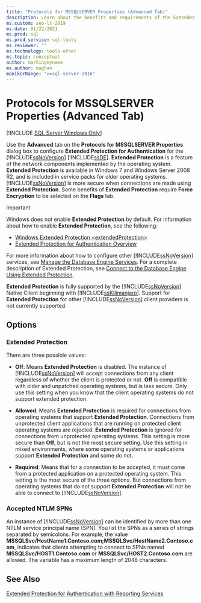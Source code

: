 ```yaml
---
title: "Protocols for MSSQLSERVER Properties (Advanced Tab)"
description: Learn about the benefits and requirements of the Extended Protection for Authentication for the SQL Server Database Engine. See how to enable and configure it.
ms.custom: seo-lt-2019
ms.date: 01/22/2021
ms.prod: sql
ms.prod_service: sql-tools
ms.reviewer: ""
ms.technology: tools-other
ms.topic: conceptual
author: markingmyname
ms.author: maghan
monikerRange: ">=sql-server-2016"
---
```

# Protocols for MSSQLSERVER Properties (Advanced Tab)

[!INCLUDE [SQL Server Windows Only](../../includes/applies-to-version/sql-windows-only.md)]

Use the **Advanced** tab on the **Protocols for MSSQLSERVER Properties** dialog box to configure **Extended Protection for Authentication** for the [!INCLUDE[ssNoVersion](../../includes/ssnoversion-md.md)] [!INCLUDE[ssDE](../../includes/ssde-md.md)]. **Extended Protection** is a feature of the network components implemented by the operating system. **Extended Protection** is available in Windows 7 and Windows Server 2008 R2, and is included in service packs for older operating systems. [!INCLUDE[ssNoVersion](../../includes/ssnoversion-md.md)] is more secure when connections are made using **Extended Protection**. Some benefits of **Extended Protection** require **Force Encryption** to be selected on the **Flags** tab.

> [!IMPORTANT]  
> Windows does not enable **Extended Protection** by default. For information about how to enable **Extended Protection**, see the following:
> - [Windows Extended Protection \<extendedProtection\>](/iis/configuration/system.webserver/security/authentication/windowsauthentication/extendedprotection/)
> - [Extended Protection for Authentication Overview](/dotnet/framework/wcf/feature-details/extended-protection-for-authentication-overview)

For more information about how to configure other [!INCLUDE[ssNoVersion](../../includes/ssnoversion-md.md)] services, see [Manage the Database Engine Services](../../database-engine/configure-windows/manage-the-database-engine-services.md). For a complete description of Extended Protection, see [Connect to the Database Engine Using Extended Protection](../../database-engine/configure-windows/connect-to-the-database-engine-using-extended-protection.md).

**Extended Protection** is fully supported by the [!INCLUDE[ssNoVersion](../../includes/ssnoversion-md.md)] Native Client beginning with [!INCLUDE[ssKilimanjaro](../../includes/sskilimanjaro-md.md)]. Support for **Extended Protection** for other [!INCLUDE[ssNoVersion](../../includes/ssnoversion-md.md)] client providers is not currently supported.

## Options

### Extended Protection

There are three possible values:  

- **Off**: Means **Extended Protection** is disabled. The instance of [!INCLUDE[ssNoVersion](../../includes/ssnoversion-md.md)] will accept connections from any client regardless of whether the client is protected or not. **Off** is compatible with older and unpatched operating systems, but is less secure. Only use this setting when you know that the client operating systems do not support extended protection.

- **Allowed**: Means **Extended Protection** is required for connections from operating systems that support **Extended Protection**. Connections from unprotected client applications that are running on protected client operating systems are rejected. **Extended Protection** is ignored for connections from unprotected operating systems. This setting is more secure than **Off**, but is not the most secure setting. Use this setting in mixed environments, where some operating systems or applications support **Extended Protection** and some do not.

- **Required**: Means that for a connection to be accepted, it must come from a protected application on a protected operating system. This setting is the most secure of the three options. But connections from operating systems that do not support **Extended Protection** will not be able to connect to [!INCLUDE[ssNoVersion](../../includes/ssnoversion-md.md)].

### Accepted NTLM SPNs

An instance of [!INCLUDE[ssNoVersion](../../includes/ssnoversion-md.md)] can be identified by more than one NTLM service principal name (SPN). You list the SPNs as a series of strings separated by semicolons. For example, the value **MSSQLSvc/HostName1.Contoso.com;MSSQLSvc/HostName2.Contoso.com**, indicates that clients attempting to connect to SPNs named **MSSQLSvc/HOST1.Contoso.com** or **MSSQLSvc/HOST2.Contoso.com** are allowed. The variable has a maximum length of 2048 characters.

## See Also

[Extended Protection for Authentication with Reporting Services](../../reporting-services/security/extended-protection-for-authentication-with-reporting-services.md)